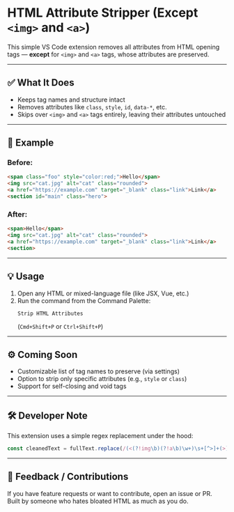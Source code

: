# HTML Attribute Stripper (Except `<img>` and `<a>`)

This simple VS Code extension removes all attributes from HTML opening tags — **except** for `<img>` and `<a>` tags, whose attributes are preserved.

---

## ✅ What It Does

- Keeps tag names and structure intact
- Removes attributes like `class`, `style`, `id`, `data-*`, etc.
- Skips over `<img>` and `<a>` tags entirely, leaving their attributes untouched

---

## 🔧 Example

### Before:

```html
<span class="foo" style="color:red;">Hello</span>
<img src="cat.jpg" alt="cat" class="rounded">
<a href="https://example.com" target="_blank" class="link">Link</a>
<section id="main" class="hero">
```

### After:

```html
<span>Hello</span>
<img src="cat.jpg" alt="cat" class="rounded">
<a href="https://example.com" target="_blank" class="link">Link</a>
<section>
```

---

## 💡 Usage

1. Open any HTML or mixed-language file (like JSX, Vue, etc.)
2. Run the command from the Command Palette:
   ```
   Strip HTML Attributes
   ```
   (`Cmd+Shift+P` or `Ctrl+Shift+P`)

---

## ⚙️ Coming Soon

- Customizable list of tag names to preserve (via settings)
- Option to strip only specific attributes (e.g., `style` or `class`)
- Support for self-closing and void tags

---

## 🛠️ Developer Note

This extension uses a simple regex replacement under the hood:

```js
const cleanedText = fullText.replace(/(<(?!img\b)(?!a\b)\w+)\s+[^>]+(>)/g, '$1$2');
```

---

## 📣 Feedback / Contributions

If you have feature requests or want to contribute, open an issue or PR.  
Built by someone who hates bloated HTML as much as you do.
